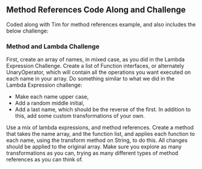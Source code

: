 ## Method References Code Along and Challenge

Coded along with Tim for method references example, and also includes the below challenge:

### Method and Lambda Challenge

First, create an array of names, in mixed case, as you did in the Lambda Expression Challenge.
Create a list of Function interfaces, or alternately UnaryOperator, which will contain all the operations you want executed on each name in your array.
Do something similar to what we did in the Lambda Expression challenge:
 - Make each name upper case,
 - Add a random middle initial,
 - Add a last name, which should be the reverse of the first.
In addition to this, add some custom transformations of your own.

Use a mix of lambda expressions, and method references.
Create a method that takes the name array, and the function list, and applies each function to each name, using the transform method on String, to do this.
All changes should be applied to the original array.
Make sure you explore as many transformations as you can, trying as many different types of method references as you can think of.